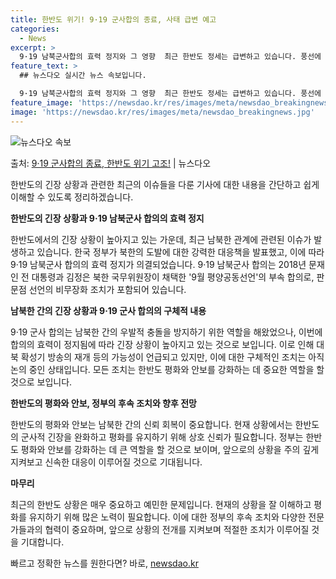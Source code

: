 ```yaml
---
title: 한반도 위기! 9·19 군사합의 종료, 사태 급변 예고
categories:
  - News
excerpt: >
  9·19 남북군사합의 효력 정지와 그 영향  최근 한반도 정세는 급변하고 있습니다. 풍선에 오물을 달아서 보…
feature_text: >
  ## 뉴스다오 실시간 뉴스 속보입니다.

  9·19 남북군사합의 효력 정지와 그 영향  최근 한반도 정세는 급변하고 있습니다. 풍선에 오물을 달아서 보…
feature_image: 'https://newsdao.kr/res/images/meta/newsdao_breakingnews.jpg'
image: 'https://newsdao.kr/res/images/meta/newsdao_breakingnews.jpg'
---
```


![뉴스다오 속보](https://newsdao.kr/res/images/meta/newsdao_breakingnews.jpg)

<p>출처: <a href="https://newsdao.kr/4063" rel="dofollow">9·19 군사합의 종료, 한반도 위기 고조!</a> | 뉴스다오</p>

한반도의 긴장 상황과 관련한 최근의 이슈들을 다룬 기사에 대한 내용을 간단하고 쉽게 이해할 수 있도록 정리하겠습니다.

**한반도의 긴장 상황과 9·19 남북군사 합의의 효력 정지**

한반도에서의 긴장 상황이 높아지고 있는 가운데, 최근 남북한 관계에 관련된 이슈가 발생하고 있습니다. 한국 정부가 북한의 도발에 대한 강력한 대응책을 발표했고, 이에 따라 9·19 남북군사 합의의 효력 정지가 의결되었습니다. 9·19 남북군사 합의는 2018년 문재인 전 대통령과 김정은 북한 국무위원장이 채택한 '9월 평양공동선언'의 부속 합의로, 판문점 선언의 비무장화 조치가 포함되어 있습니다.

**남북한 간의 긴장 상황과 9·19 군사 합의의 구체적 내용**

9·19 군사 합의는 남북한 간의 우발적 충돌을 방지하기 위한 역할을 해왔었으나, 이번에 합의의 효력이 정지됨에 따라 긴장 상황이 높아지고 있는 것으로 보입니다. 이로 인해 대북 확성기 방송의 재개 등의 가능성이 언급되고 있지만, 이에 대한 구체적인 조치는 아직 논의 중인 상태입니다. 모든 조치는 한반도 평화와 안보를 강화하는 데 중요한 역할을 할 것으로 보입니다.

**한반도의 평화와 안보, 정부의 후속 조치와 향후 전망**

한반도의 평화와 안보는 남북한 간의 신뢰 회복이 중요합니다. 현재 상황에서는 한반도의 군사적 긴장을 완화하고 평화를 유지하기 위해 상호 신뢰가 필요합니다. 정부는 한반도 평화와 안보를 강화하는 데 큰 역할을 할 것으로 보이며, 앞으로의 상황을 주의 깊게 지켜보고 신속한 대응이 이루어질 것으로 기대됩니다. 

**마무리**

최근의 한반도 상황은 매우 중요하고 예민한 문제입니다. 현재의 상황을 잘 이해하고 평화를 유지하기 위해 많은 노력이 필요합니다. 이에 대한 정부의 후속 조치와 다양한 전문가들과의 협력이 중요하며, 앞으로 상황의 전개를 지켜보며 적절한 조치가 이루어질 것을 기대합니다. 

빠르고 정확한 뉴스를 원한다면? 바로, <a href="https://newsdao.kr" rel="dofollow">newsdao.kr</a>


